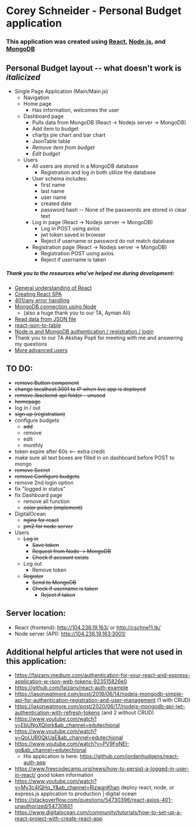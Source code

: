 # Corey Schneider - Personal Budget application

### This application was created using [React](https://reactjs.org/), [Node.js](https://nodejs.org/en/), and [MongoDB](https://www.mongodb.com/)

## Personal Budget layout -- what doesn't work is *italicized*
- Single Page Application (Main/Main.js)
    - Navigation
    - Home page
        - Has information, welcomes the user
    - Dashboard page
        - Pulls data from MongoDB (React -> Nodejs server -> MongoDB)
        - Add item to budget
        - chartjs pie chart and bar chart
        - JsonTable table
        - *Remove item from budget*
        - *Edit budget*
    - Users
        - All users are stored in a MongoDB database
            - Registration and log in both utilize the database
        - User schema includes:
            - first name
            - last name
            - user name
            - created date
            - password hash -- None of the passwords are stored in clear text
        - Log in page (React -> Nodejs server -> MongoDB)
            - Log in POST using axios
            - jwt token saved in browser
            - Reject if username or password do not match database
        - Registration page (React -> Nodejs server -> MongoDB)
            - Registration POST using axios
            - Reject if username is taken

##### Thank you to the resources who've helped me during development:
- [General understanding of React](https://www.youtube.com/watch?v=fnpmR6Q5lEc&ab_channel=Simplilearn)
- [Creating React SPA](https://www.kirupa.com/react/creating_single_page_app_react_using_react_router.htm)
- [401/any error handling](https://stackoverflow.com/a/47216863)
- [MongoDB connection using Node](https://www.youtube.com/watch?v=Qn0SOL8vK8w&ab_channel=SaturdayDeveloper)
    - (also a huge thank you to our TA, Ayman Ali)
- [Read data from JSON file](https://www.pluralsight.com/guides/fetch-data-from-a-json-file-in-a-react-app)
- [react-json-to-table](https://www.npmjs.com/package/react-json-to-table)
- [Node.js and MongoDB authentication / registration / login](https://jasonwatmore.com/post/2018/06/14/nodejs-mongodb-simple-api-for-authentication-registration-and-user-management)
- Thank you to our TA Akshay Popli for meeting with me and answering my questions
- [More advanced users](https://jasonwatmore.com/post/2018/06/14/nodejs-mongodb-simple-api-for-authentication-registration-and-user-management)

## TO DO:
- ~~remove Button component~~
- ~~change localhost:3001 to IP when live app is deployed~~
- ~~remove /backend-api folder - unused~~
- ~~homepage~~
- log in / out
- ~~sign up (registration)~~
- configure budgets
    - ~~add~~
    - remove
    - edit
    - monthly
- token expire after 60s <-- extra credit
- make sure all text boxes are filled in on dashboard before POST to mongo
- ~~remove Secret~~
- ~~remove Configure budgets~~
- remove 2nd login option
- fix "logged in status"
- fix Dashboard page
    - remove all function
    - ~~color picker (implement)~~
- DigitalOcean
    - ~~nginx for react~~
    - ~~pm2 for node server~~
- Users
    - ~~Log in~~
        - ~~Save token~~
        - ~~Request from Node -> MongoDB~~
        - ~~Check if account exists~~
    - Log out
        - Remove token
    - ~~Register~~
        - ~~Send to MongoDB~~
        - ~~Check if username is taken~~
            - ~~Reject if taken~~

## Server location:
- React (frontend): http://104.236.19.163/ or http://cschne11.tk/
- Node server (API): http://104.236.19.163:3001/

## Additional helpful articles that were not used in this application:
- https://faizanv.medium.com/authentication-for-your-react-and-express-application-w-json-web-tokens-923515826e0
- https://github.com/faizanv/react-auth-example
- https://jasonwatmore.com/post/2018/06/14/nodejs-mongodb-simple-api-for-authentication-registration-and-user-management (1 with CRUD)
- https://jasonwatmore.com/post/2020/06/17/nodejs-mongodb-api-jwt-authentication-with-refresh-tokens (and 2 without CRUD)
- https://www.youtube.com/watch?v=EbUNgXQIqrk&ab_channel=edutechional
- https://www.youtube.com/watch?v=QoLUB0QkUaE&ab_channel=edutechional
- https://www.youtube.com/watch?v=PV9FqNEI-go&ab_channel=edutechional
    - His application is here: https://github.com/jordanhudgens/react-auth-app
- https://www.freecodecamp.org/news/how-to-persist-a-logged-in-user-in-react/ good token information
- https://www.youtube.com/watch?v=My3c4IQHq_Y&ab_channel=RizwanKhan deploy react, node, or express.js application to production | digital ocean
- https://stackoverflow.com/questions/54730396/react-axios-401-unauthorized/54730601
- https://www.digitalocean.com/community/tutorials/how-to-set-up-a-react-project-with-create-react-app
